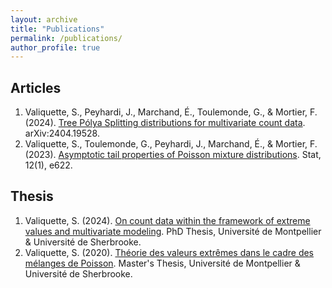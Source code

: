 ```yaml
---
layout: archive
title: "Publications"
permalink: /publications/
author_profile: true
---
```


## Articles
1) Valiquette, S., Peyhardi, J., Marchand, É., Toulemonde, G., & Mortier, F. (2024). [Tree Pólya Splitting distributions for multivariate count data](https://arxiv.org/abs/2404.19528). arXiv:2404.19528.
2) Valiquette, S., Toulemonde, G., Peyhardi, J., Marchand, É., & Mortier, F. (2023). [Asymptotic tail properties of Poisson mixture distributions](https://onlinelibrary.wiley.com/doi/full/10.1002/sta4.622). Stat, 12(1), e622.


## Thesis
1) Valiquette, S. (2024). [On count data within the framework of extreme values and multivariate modeling](https://savoirs.usherbrooke.ca/handle/11143/21889). PhD Thesis, Université de Montpellier & Université de Sherbrooke.
2) Valiquette, S. (2020). [Théorie des valeurs extrêmes dans le cadre des mélanges de Poisson](https://savoirs.usherbrooke.ca/handle/11143/21889). Master's Thesis, Université de Montpellier & Université de Sherbrooke.
